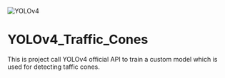 ![YOLOv4](https://img.shields.io/badge/YOLOv4-API-brightgreen)

# YOLOv4_Traffic_Cones
This is project call YOLOv4 official API to train a custom model which is used for detecting taffic cones.

